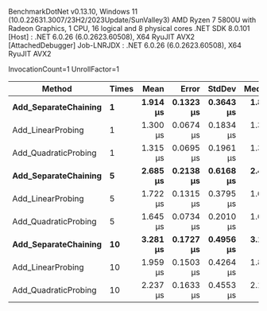 
BenchmarkDotNet v0.13.10, Windows 11 (10.0.22631.3007/23H2/2023Update/SunValley3)
AMD Ryzen 7 5800U with Radeon Graphics, 1 CPU, 16 logical and 8 physical cores
.NET SDK 8.0.101
  [Host]     : .NET 6.0.26 (6.0.2623.60508), X64 RyuJIT AVX2 [AttachedDebugger]
  Job-LNRJDX : .NET 6.0.26 (6.0.2623.60508), X64 RyuJIT AVX2

InvocationCount=1  UnrollFactor=1  

 Method               | Times | Mean     | Error     | StdDev    | Median   | Allocated |
--------------------- |------ |---------:|----------:|----------:|---------:|----------:|
 **Add_SeparateChaining** | **1**     | **1.914 μs** | **0.1323 μs** | **0.3643 μs** | **1.800 μs** |     **672 B** |
 Add_LinearProbing    | 1     | 1.300 μs | 0.0674 μs | 0.1834 μs | 1.300 μs |     584 B |
 Add_QuadraticProbing | 1     | 1.315 μs | 0.0695 μs | 0.1961 μs | 1.300 μs |     584 B |
 **Add_SeparateChaining** | **5**     | **2.685 μs** | **0.2138 μs** | **0.6168 μs** | **2.400 μs** |    **1096 B** |
 Add_LinearProbing    | 5     | 1.722 μs | 0.1315 μs | 0.3795 μs | 1.600 μs |     744 B |
 Add_QuadraticProbing | 5     | 1.645 μs | 0.0734 μs | 0.2010 μs | 1.600 μs |     744 B |
 **Add_SeparateChaining** | **10**    | **3.281 μs** | **0.1727 μs** | **0.4956 μs** | **3.100 μs** |    **1560 B** |
 Add_LinearProbing    | 10    | 1.959 μs | 0.1503 μs | 0.4264 μs | 1.800 μs |     944 B |
 Add_QuadraticProbing | 10    | 2.237 μs | 0.1633 μs | 0.4553 μs | 2.100 μs |     944 B |
